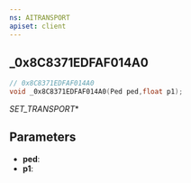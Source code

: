 ```yaml
---
ns: AITRANSPORT
apiset: client
---
```

## _0x8C8371EDFAF014A0

```c
// 0x8C8371EDFAF014A0
void _0x8C8371EDFAF014A0(Ped ped,float p1);
```

_SET_TRANSPORT_*

## Parameters
* **ped**:
* **p1**: